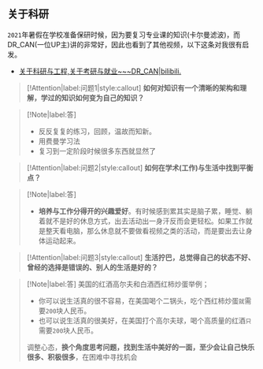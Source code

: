 ## 关于科研

<!-- > [!TIP]
> 考研还是保研没有别人说的那么难，但也不是一件轻松的事。难的不是试卷本身，难的是无论身处何种境地，保持**良好的心态**；难的是**规律的生活**；难的是持续性地努力，始终保持一种**积极向上的状态** -->

`2021`年暑假在学校准备保研时候，因为要复习专业课的知识(卡尔曼滤波)，而DR_CAN(一位UP主)讲的非常好，因此也看到了其他视频，以下这条对我很有启发。
- [关于科研与工程,关于考研与就业~~~DR_CAN|bilibili.](https://www.bilibili.com/video/BV1vK4y1v7tS?spm_id_from=333.999.0.0)



<!-- ?> **问题1：** 如何对知识有一个清晰的架构和理解，学过的知识如何变为自己的知识？ -->
> [!Attention|label:问题1|style:callout]
>  **如何对知识有一个清晰的架构和理解，学过的知识如何变为自己的知识？**

> [!Note|label:答]
> - 反反复复的练习，回顾，温故而知新。
> - 用费曼学习法
> - 复习到一定阶段时候很多东西就显然了

> [!Attention|label:问题2|style:callout]
>  **如何在学术(工作)与生活中找到平衡点？**

> [!Note|label:答]
> - **培养与工作分得开的兴趣爱好**。有时候感到累其实是脑子累，睡觉、躺着就不是好的休息方式，出去活动出一身汗反而会更轻松。如果工作就是整天看电脑，那么休息就不要做看视频之类的活动，而是要出去让身体运动起来。

> [!Attention|label:问题3|style:callout]
>  **生活拧巴，总觉得自己的状态不好、曾经的选择是错误的、别人的生活是好的？**


> [!Note|label:答]
> 美国的红酒高尔夫和白酒西红柿炒蛋举例；
> - 你可以说生活真的很不容易，在美国喝个二锅头，吃个西红柿炒蛋`就`需要`200`块人民币。
> - 也可以说生活真的很美好，在美国打个高尔夫球，喝个高质量的红酒`只`需要`200`块人民币。
> 
> 调整心态，**换个角度思考问题，找到生活中美好的一面，至少会让自己快乐很多、积极很多**，在困难中寻找机会


